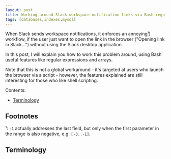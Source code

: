 ```yaml
---
layout: post
title: Working around Slack workspace notification links via Bash regular expressions
tags: [databases,indexes,mysql]
---
```


When Slack sends workspace notifications, it enforces an annoying[¹](#footnote01)] workflow, if the user just want to open the link in the browser ("Opening link in Slack...") without using the Slack desktop application.

In this post, I will explain you how to work this problem around, using Bash useful features like regular expressions and arrays.

Note that this is not a global workaround - it's targeted at users who launch the browser via a script - however, the features explained are still interesting for those who like shell scripting.

Contents:

- [Terminology](/An-introduction-to-functional-indexes-in-mysql-8.0-and-their-gotchas#terminology)

## Footnotes

<a name="footnote01">¹</a>: `-1` actually addresses the last field, but only when the first parameter in the range is also negative, e.g. `[-3..-1]`.<br/>

## Terminology


